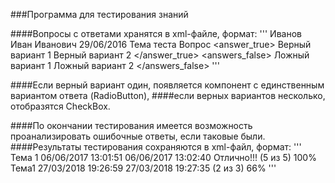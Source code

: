 ###Программа для тестирования знаний

####Вопросы с ответами хранятся в xml-файле, формат:
'''
<Questions>
	<QuestionBlock>
		<author>Иванов Иван Иванович 29/06/2016</author>
		<theme> Тема теста </theme>
		<question> Вопрос</question>
		<answer_true>
			<at>Верный вариант 1 </at>
			<at>Верный вариант 2 </at>
		</answer_true>
		<answers_false>
			<af>Ложный вариант 1</af>
			<af>Ложный вариант 2 </af>
		</answers_false>
	</QuestionBlock>
</Questions>
'''

####Если верный вариант один, появляется компонент с единственным вариантом ответа (RadioButton),
####если верных вариантов несколько, отобразятся CheckBox.

####По окончании тестирования имеется возможность проанализировать ошибочные ответы, если таковые были.
####Результаты тестирования сохраняются в xml-файл, формат:
'''
<TestResults>
    <TestResult>
        <Theme>Тема 1</Theme>
        <StartTesting>06/06/2017 13:01:51</StartTesting>
        <StopTesting>06/06/2017 13:02:40</StopTesting>
        <ResultTXT>Отлично!!! (5 из 5) 100%</ResultTXT>
    </TestResult>
    <TestResult>
        <Theme>Тема1</Theme>
        <StartTesting>27/03/2018 19:26:59</StartTesting>
        <StopTesting>27/03/2018 19:27:35</StopTesting>
        <ResultTXT>(2 из 3) 66%</ResultTXT>
    </TestResult>
</TestResults>
'''